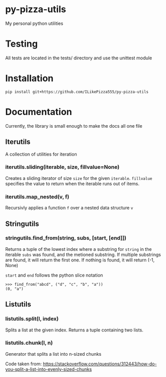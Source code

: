 # py-pizza-utils #
My personal python utilities

# Testing #

All tests are located in the tests/ directory and use the unittest module

# Installation #

`pip install git+https://github.com/ILikePizza555/py-pizza-utils`

# Documentation #

Currently, the library is small enough to make the docs all one file

## Iterutils ##

A collection of utilities for iteration

### iterutils.sliding(iterable, size, fillvalue=None) ###

Creates a sliding iterator of size `size` for the given `iterable`. `fillvalue` specifies the value to return when the iterable runs out of items.

### iterutils.map_nested(v, f) ###

Recursivly applies a function `f` over a nested data structure `v`

## Stringutils ##

### stringutils.find_from(string, subs, [start, [end]]) ###

Returns a tuple of the lowest index where a substring for `string` in the iterable `subs` was found, and the metioned substring.
If multiple substrings are found, it will return the first one.
If nothing is found, it will return (-1, None)

`start` and `end` follows the python slice notation

```
>>> find_from("abcd", ("d", "c", "b", "a"))
(0, "a")
```

## Listutils ##

### listutils.split(l, index) ###

Splits a list at the given index. Returns a tuple containing two lists.

### listutils.chunk(l, n) ###

Generator that splits a list into n-sized chunks

Code taken from: https://stackoverflow.com/questions/312443/how-do-you-split-a-list-into-evenly-sized-chunks